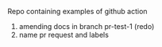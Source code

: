 Repo containing examples of github action

1. amending docs in branch pr-test-1 (redo)
2. name pr request and labels

